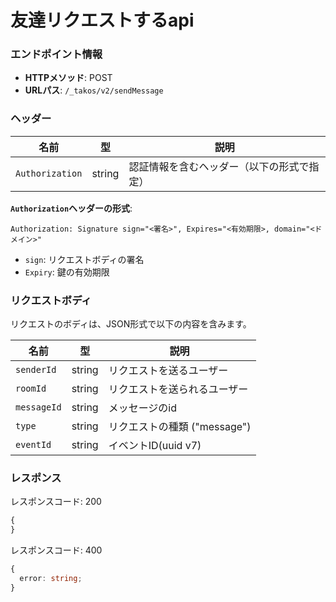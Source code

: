 # 友達リクエストするapi

### エンドポイント情報

- **HTTPメソッド**: POST
- **URLパス**: `/_takos/v2/sendMessage`

### ヘッダー

| 名前            | 型     | 説明                                       |
| --------------- | ------ | ------------------------------------------ |
| `Authorization` | string | 認証情報を含むヘッダー（以下の形式で指定） |

**`Authorization`ヘッダーの形式**:

```
Authorization: Signature sign="<署名>", Expires="<有効期限>, domain="<ドメイン>"
```

- `sign`: リクエストボディの署名
- `Expiry`: 鍵の有効期限

### リクエストボディ

リクエストのボディは、JSON形式で以下の内容を含みます。

| 名前        | 型     | 説明                         |
| ----------- | ------ | ---------------------------- |
| `senderId`  | string | リクエストを送るユーザー     |
| `roomId`    | string | リクエストを送られるユーザー |
| `messageId` | string | メッセージのid               |
| `type`      | string | リクエストの種類 ("message") |
| `eventId`   | string | イベントID(uuid v7)          |

### レスポンス

レスポンスコード: 200

```ts
{
}
```

レスポンスコード: 400

```ts
{
  error: string;
}
```
